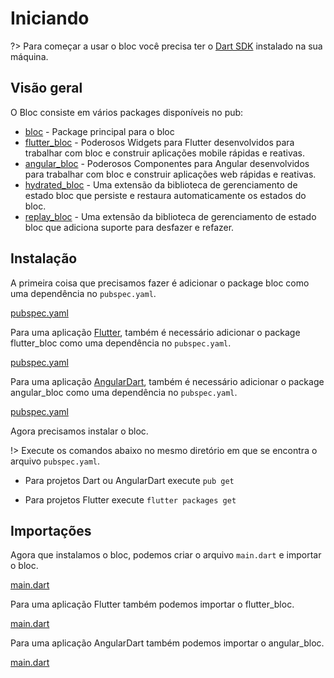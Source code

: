 # Iniciando

?> Para começar a usar o bloc você precisa ter o [Dart SDK](https://dart.dev/get-dart) instalado na sua máquina.

## Visão geral

O Bloc consiste em vários packages disponíveis no pub:

- [bloc](https://pub.dev/packages/bloc) - Package principal para o bloc
- [flutter_bloc](https://pub.dev/packages/flutter_bloc) - Poderosos Widgets para Flutter desenvolvidos para trabalhar com bloc e construir aplicações mobile rápidas e reativas.
- [angular_bloc](https://pub.dev/packages/angular_bloc) - Poderosos Componentes para Angular desenvolvidos para trabalhar com bloc e construir aplicações web rápidas e reativas.
- [hydrated_bloc](https://pub.dev/packages/hydrated_bloc) - Uma extensão da biblioteca de gerenciamento de estado bloc que persiste e restaura automaticamente os estados do bloc.
- [replay_bloc](https://pub.dev/packages/replay_bloc) - Uma extensão da biblioteca de gerenciamento de estado bloc que adiciona suporte para desfazer e refazer.

## Instalação

A primeira coisa que precisamos fazer é adicionar o package bloc como uma dependência no `pubspec.yaml`.

[pubspec.yaml](../_snippets/getting_started/bloc_pubspec.yaml.md ':include')

Para uma aplicação [Flutter](https://flutter.dev/), também é necessário adicionar o package flutter_bloc como uma dependência no `pubspec.yaml`.

[pubspec.yaml](../_snippets/getting_started/flutter_bloc_pubspec.yaml.md ':include')

Para uma aplicação [AngularDart](https://angulardart.dev/), também é necessário adicionar o package angular_bloc como uma dependência no `pubspec.yaml`.

[pubspec.yaml](../_snippets/getting_started/angular_bloc_pubspec.yaml.md ':include')

Agora precisamos instalar o bloc.

!> Execute os comandos abaixo no mesmo diretório em que se encontra o arquivo `pubspec.yaml`.

- Para projetos Dart ou AngularDart execute `pub get`

- Para projetos Flutter execute `flutter packages get`

## Importações

Agora que instalamos o bloc, podemos criar o arquivo `main.dart` e importar o bloc.

[main.dart](../_snippets/getting_started/bloc_main.dart.md ':include')

Para uma aplicação Flutter também podemos importar o flutter_bloc.

[main.dart](../_snippets/getting_started/flutter_bloc_main.dart.md ':include')

Para uma aplicação AngularDart também podemos importar o angular_bloc.

[main.dart](../_snippets/getting_started/angular_bloc_main.dart.md ':include')
